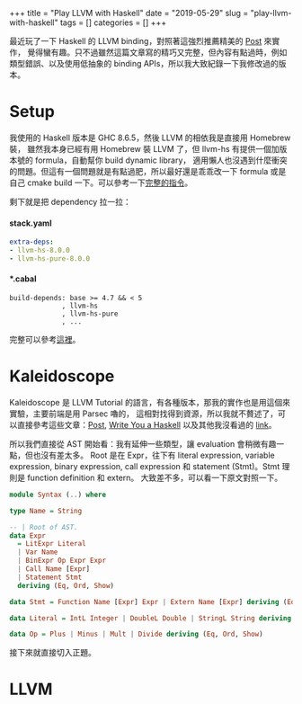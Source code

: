 +++
title = "Play LLVM with Haskell"
date = "2019-05-29"
slug = "play-llvm-with-haskell" 
tags = []
categories = []
+++

最近玩了一下 Haskell 的 LLVM binding，對照著這強烈推薦精美的 [Post](http://www.stephendiehl.com/llvm/) 來實作，
覺得蠻有趣。只不過雖然這篇文章寫的精巧又完整，但內容有點過時，例如類型錯誤、以及使用低抽象的 binding APIs，所以我大致紀錄一下我修改過的版本。

# Setup

我使用的 Haskell 版本是 GHC 8.6.5，然後 LLVM 的相依我是直接用 Homebrew 裝，
雖然我本身已經有用 Homebrew 裝 LLVM 了，但 llvm-hs 有提供一個加版本號的 formula，自動幫你 build dynamic library，
適用懶人也沒遇到什麼衝突的問題。但這有一個問題就是有點過肥，所以最好還是乖乖改一下 formula 或是自己 cmake build 一下。可以參考一下[完整的指令](https://github.com/llvm-hs/llvm-hs#installing-llvm)。

剩下就是把 dependency 拉一拉：

#### stack.yaml
```yaml
extra-deps:
- llvm-hs-8.0.0
- llvm-hs-pure-8.0.0
```

#### *.cabal
```
build-depends: base >= 4.7 && < 5
             , llvm-hs
             , llvm-hs-pure
             , ...
```

完整可以參考[這裡](https://github.com/tz70s/hsllvm)。

# Kaleidoscope

Kaleidoscope 是 LLVM Tutorial 的語言，有各種版本，那我的實作也是用這個來實驗，主要前端是用 Parsec 嚕的，
這相對找得到資源，所以我就不贅述了，可以直接參考這些文章：[Post](http://www.stephendiehl.com/llvm/), [Write You a Haskell](http://dev.stephendiehl.com/fun/002_parsers.html) 以及其他我沒看過的 [link](https://github.com/haskell/parsec)。

所以我們直接從 AST 開始看：我有延伸一些類型，讓 evaluation 會稍微有趣一點，但也沒有差太多。
Root 是在 Expr，往下有 literal expression, variable expression, binary expression, call expression 和 statement (Stmt)。Stmt 理則是 function definition 和 extern。
大致差不多，可以看一下原文對照一下。

```haskell
module Syntax (..) where

type Name = String

-- | Root of AST.
data Expr
  = LitExpr Literal
  | Var Name
  | BinExpr Op Expr Expr
  | Call Name [Expr]
  | Statement Stmt
  deriving (Eq, Ord, Show)

data Stmt = Function Name [Expr] Expr | Extern Name [Expr] deriving (Eq, Ord, Show)

data Literal = IntL Integer | DoubleL Double | StringL String deriving (Eq, Ord, Show)

data Op = Plus | Minus | Mult | Divide deriving (Eq, Ord, Show)
```

接下來就直接切入正題。

# LLVM

